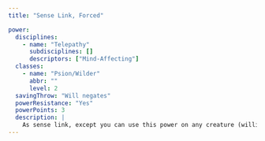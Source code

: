 ```yaml
---
title: "Sense Link, Forced"

power:
  disciplines:
    - name: "Telepathy"
      subdisciplines: []
      descriptors: ["Mind-Affecting"]
  classes:
    - name: "Psion/Wilder"
      abbr: ""
      level: 2
  savingThrow: "Will negates"
  powerResistance: "Yes"
  powerPoints: 3
  description: |
    As sense link, except you can use this power on any creature (willing or unwilling), and this power can't be augmented.
---
```

